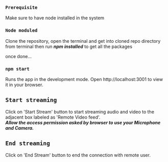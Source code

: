 ### `Prerequisite`
Make sure to have node installed in the system


### `Node moduled`
Clone the repository, open the terminal and get into cloned repo directory from terminal then run ___npm installed___ to get all the packages

once done...

### `npm start`

Runs the app in the development mode.
Open http://localhost:3001 to view it in your browser.


## `Start streaming`

Click on 'Start Stream' button to start streaming audio and video to the adjacent box labeled as 'Remote Video feed'.<br/>
___Allow the access permission asked by browser to use your Microphone and Camera.___


## `End streaming`
Click on 'End Stream' button to end the connection with remote user.